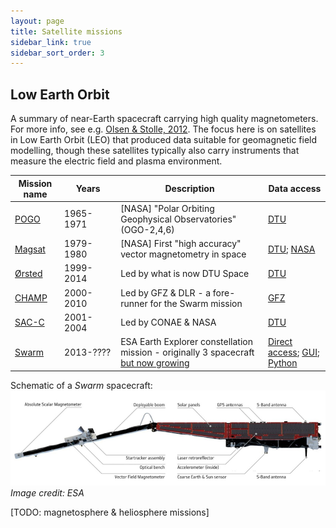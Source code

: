```yaml
---
layout: page
title: Satellite missions
sidebar_link: true
sidebar_sort_order: 3
---
```


## Low Earth Orbit

A summary of near-Earth spacecraft carrying high quality magnetometers.
For more info, see e.g. [Olsen & Stolle, 2012](https://dx.doi.org/10.1146/annurev-earth-042711-105540).
The focus here is on satellites in Low Earth Orbit (LEO) that produced data suitable for geomagnetic field modelling, though these satellites typically also carry instruments that measure the electric field and plasma environment.

| Mission name | Years     | Description | Data access |
|--------------|-----------|-------------|-------------|
| [POGO]       | 1965-1971 | [NASA] "Polar Orbiting Geophysical Observatories" (OGO-2,4,6) | [DTU](https://ftp.space.dtu.dk/data/magnetic-satellites/)
| [Magsat]     | 1979-1980 | [NASA] First "high accuracy" vector magnetometry in space  | [DTU](https://ftp.space.dtu.dk/data/magnetic-satellites/); [NASA](https://spdf.gsfc.nasa.gov/pub/data/magsat/mag/)
| [Ørsted]     | 1999-2014 | Led by what is now DTU Space | [DTU](https://ftp.space.dtu.dk/data/magnetic-satellites/)
| [CHAMP]      | 2000-2010 | Led by GFZ & DLR - a fore-runner for the Swarm mission | [GFZ](ftp://magftp.gfz-potsdam.de/CHAMP/L3_DATA/)
| [SAC-C]      | 2001-2004 | Led by CONAE & NASA | [DTU](https://ftp.space.dtu.dk/data/magnetic-satellites/)
| [Swarm]      | 2013-???? | ESA Earth Explorer constellation mission - originally 3 spacecraft [but now growing](https://doi.org/10.1029/2019EO123269) | [Direct access](https://earth.esa.int/web/guest/swarm/data-access); [GUI](https://vires.services/); [Python](http://viresclient.readthedocs.io)

[POGO]:   https://space.skyrocket.de/doc_sdat/ogo.htm
[Magsat]: https://earth.esa.int/web/eoportal/satellite-missions/m/magsat
[Ørsted]: https://earth.esa.int/web/eoportal/satellite-missions/o/oersted
[CHAMP]:  https://earth.esa.int/web/eoportal/satellite-missions/c-missions/champ
[SAC-C]:  https://earth.esa.int/web/eoportal/satellite-missions/s/sac-c
[Swarm]:  https://earth.esa.int/eogateway/missions/swarm

Schematic of a *Swarm* spacecraft:
![Swarm spacecraft](/pages/figs/swarm_sc.png)
*Image credit: ESA*


[TODO: magnetosphere & heliosphere missions]
